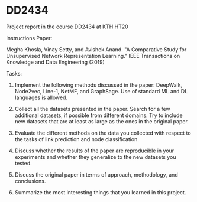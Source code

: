 # DD2434
Project report in the course DD2434 at KTH HT20

Instructions
Paper:

Megha Khosla, Vinay Setty, and Avishek Anand. "A Comparative Study for Unsupervised Network Representation Learning." IEEE Transactions on Knowledge and Data Engineering (2019)

Tasks:

1. Implement the following methods discussed in the paper: DeepWalk, Node2vec, Line-1, NetMF, and GraphSage. Use of standard ML and DL languages is allowed. 

2. Collect all the datasets presented in the paper. Search for a few additional datasets, if possible from different domains. Try to include new datasets that are at least as large as the ones in the original paper.

3. Evaluate the different methods on the data you collected with respect to the tasks of link prediction and node classification.

4. Discuss whether the results of the paper are reproducible in your experiments and whether they generalize to the new datasets you tested.

5. Discuss the original paper in terms of approach, methodology, and conclusions.

6. Summarize the most interesting things that you learned in this project.
